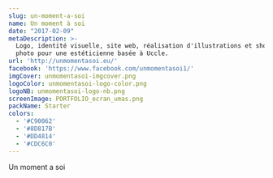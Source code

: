 ```yaml
---
slug: un-moment-a-soi
name: Un moment à soi
date: "2017-02-09"
metaDescription: >-
  Logo, identité visuelle, site web, réalisation d'illustrations et shooting
  photo pour une estéticienne basée à Uccle.
url: 'http://unmomentasoi.eu/'
facebook: 'https://www.facebook.com/unmomentasoi1/'
imgCover: unmomentasoi-imgcover.png
logoColor: unmomentasoi-logo-color.png
logoNB: unmomentasoi-logo-nb.png
screenImage: PORTFOLIO_ecran_umas.png
packName: Starter
colors:
  - '#C90062'
  - '#8D817B'
  - '#DD4814'
  - '#CDC6C0'
---
```


Un moment a soi
